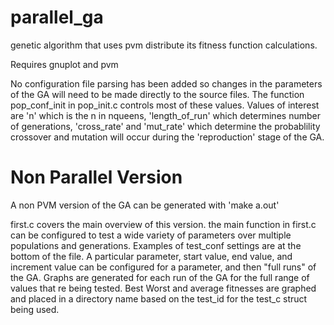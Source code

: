 parallel_ga
===========

genetic algorithm that uses pvm distribute its fitness function calculations.

Requires gnuplot and pvm

No configuration file parsing has been added so changes in the parameters of the GA will need to be made directly to the source files. The function pop_conf_init in pop_init.c controls most of these values. Values of interest are 'n' which is the n in nqueens, 'length_of_run' which determines number of generations, 'cross_rate' and 'mut_rate' which determine the probablility crossover and mutation will occur during the 'reproduction' stage of the GA.  

# Non Parallel Version #

A non PVM version of the GA can be generated with 'make a.out'

first.c covers the main overview of this version. the main function in first.c can be configured to test a wide variety of parameters over multiple populations and generations. Examples of test_conf settings are at the bottom of the file. A particular parameter, start value, end value, and increment value can be configured for a parameter, and then "full runs" of the GA. Graphs are generated for each run of the GA for the full range of values that re being tested. Best Worst and average fitnesses are graphed and placed in a directory name based on the test_id for the test_c struct being used. 


